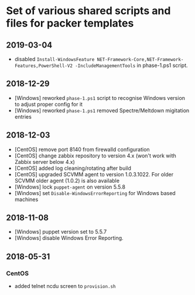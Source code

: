 # Set of various shared scripts and files for packer templates

## 2019-03-04

* disabled `Install-WindowsFeature NET-Framework-Core,NET-Framework-Features,PowerShell-V2 -IncludeManagementTools` in phase-1.ps1 script.

## 2018-12-29

* [Windows] reworked `phase-1.ps1` script to recognise Windows version to adjust proper config for it
* [Windows] reworked `phase-1.ps1` removed Spectre/Meltdown migitation entries

## 2018-12-03

* [CentOS] remove port 8140 from firewalld configuration
* [CentOS] change zabbix repository to version 4.x (won't work with Zabbix server below 4.x)
* [CentOS] added log cleaning/rotating after build
* [CentOS] upgraded SCVMM agent to version 1.0.3.1022. For older SCVMM older agent (1.0.2) is also available
* [Windows] lock `puppet-agent` on version 5.5.8
* [Windows] set `Disable-WindowsErrorReporting` for Windows based machines

## 2018-11-08

* [Windows] puppet version set to 5.5.7
* [Windows] disable Windows Error Reporting.

## 2018-05-31

### CentOS

* added telnet ncdu screen to `provision.sh`
